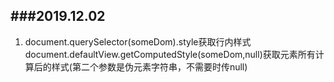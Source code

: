 ###2019.12.02
---
1. document.querySelector(someDom).style获取行内样式
   document.defaultView.getComputedStyle(someDom,null)获取元素所有计算后的样式(第二个参数是伪元素字符串，不需要时传null)